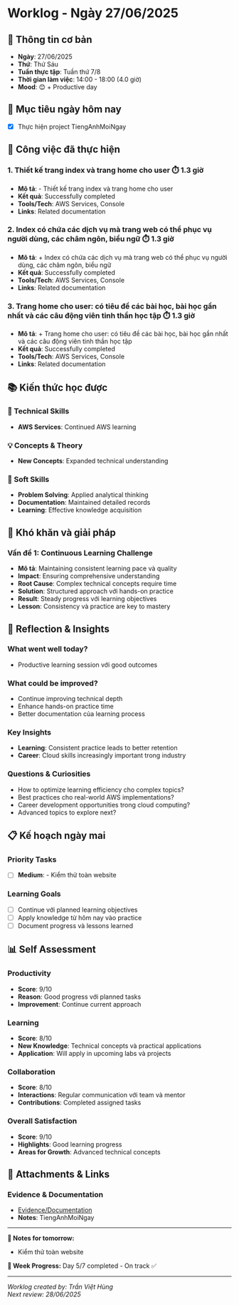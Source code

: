 # Worklog - Ngày 27/06/2025

## 📅 Thông tin cơ bản
- **Ngày**: 27/06/2025
- **Thứ**: Thứ Sáu
- **Tuần thực tập**: Tuần thứ 7/8
- **Thời gian làm việc**: 14:00 - 18:00 (4.0 giờ)
- **Mood**: 😊 + Productive day

## 🎯 Mục tiêu ngày hôm nay
- [x] Thực hiện project TiengAnhMoiNgay

## 💼 Công việc đã thực hiện

### 1. Thiết kế trang index và trang home cho user ⏱️ 1.3 giờ
- **Mô tả**: - Thiết kế trang index và trang home cho user
- **Kết quả**: Successfully completed
- **Tools/Tech**: AWS Services, Console
- **Links**: Related documentation

### 2. Index có chứa các dịch vụ mà trang web có thể phục vụ người dùng, các châm ngôn, biểu ngữ ⏱️ 1.3 giờ
- **Mô tả**: + Index có chứa các dịch vụ mà trang web có thể phục vụ người dùng, các châm ngôn, biểu ngữ
- **Kết quả**: Successfully completed
- **Tools/Tech**: AWS Services, Console
- **Links**: Related documentation

### 3. Trang home cho user: có tiêu đề các bài học, bài học gần nhất và các câu động viên tinh thần học tập ⏱️ 1.3 giờ
- **Mô tả**: + Trang home cho user: có tiêu đề các bài học, bài học gần nhất và các câu động viên tinh thần học tập
- **Kết quả**: Successfully completed
- **Tools/Tech**: AWS Services, Console
- **Links**: Related documentation

## 📚 Kiến thức học được

### 🔧 Technical Skills
- **AWS Services**: Continued AWS learning

### 💡 Concepts & Theory
- **New Concepts**: Expanded technical understanding

### 🤝 Soft Skills
- **Problem Solving**: Applied analytical thinking
- **Documentation**: Maintained detailed records
- **Learning**: Effective knowledge acquisition

## 🚧 Khó khăn và giải pháp

### Vấn đề 1: Continuous Learning Challenge
- **Mô tả**: Maintaining consistent learning pace và quality
- **Impact**: Ensuring comprehensive understanding
- **Root Cause**: Complex technical concepts require time
- **Solution**: Structured approach với hands-on practice
- **Result**: Steady progress với learning objectives
- **Lesson**: Consistency và practice are key to mastery

## 💭 Reflection & Insights

### What went well today?
- Productive learning session với good outcomes

### What could be improved?
- Continue improving technical depth
- Enhance hands-on practice time
- Better documentation của learning process

### Key Insights
- **Learning**: Consistent practice leads to better retention
- **Career**: Cloud skills increasingly important trong industry

### Questions & Curiosities
- How to optimize learning efficiency cho complex topics?
- Best practices cho real-world AWS implementations?
- Career development opportunities trong cloud computing?
- Advanced topics to explore next?

## 📋 Kế hoạch ngày mai

### Priority Tasks
- [ ] **Medium**: - Kiểm thử toàn website

### Learning Goals
- [ ] Continue với planned learning objectives
- [ ] Apply knowledge từ hôm nay vào practice
- [ ] Document progress và lessons learned

## 📊 Self Assessment

### Productivity
- **Score**: 9/10
- **Reason**: Good progress với planned tasks
- **Improvement**: Continue current approach

### Learning
- **Score**: 8/10
- **New Knowledge**: Technical concepts và practical applications
- **Application**: Will apply in upcoming labs và projects

### Collaboration
- **Score**: 8/10
- **Interactions**: Regular communication với team và mentor
- **Contributions**: Completed assigned tasks

### Overall Satisfaction
- **Score**: 9/10
- **Highlights**: Good learning progress
- **Areas for Growth**: Advanced technical concepts

## 📎 Attachments & Links

### Evidence & Documentation
- [Evidence/Documentation](https://github.com/VietHung0901/TiengAnhMoiNgay/tree/DEV)
- **Notes**: TiengAnhMoiNgay

---

**📝 Notes for tomorrow:**
- Kiểm thử toàn website

**🎯 Week Progress:**
Day 5/7 completed - On track ✅

---
*Worklog created by: Trần Việt Hùng*  
*Next review: 28/06/2025*